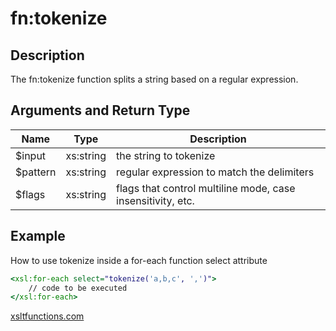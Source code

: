 # fn:tokenize

## Description

The fn:tokenize function splits a string based on a regular expression.

## Arguments and Return Type

| Name     | Type      | Description                                                 |
|----------|-----------|-------------------------------------------------------------|
| $input   | xs:string | the string to tokenize                                      |
| $pattern | xs:string | regular expression to match the delimiters                  |
| $flags   | xs:string | flags that control multiline mode, case insensitivity, etc. |

## Example

How to use tokenize inside a for-each function select attribute

```xsl
<xsl:for-each select="tokenize('a,b,c', ',')">
    // code to be executed
</xsl:for-each>
```

[xsltfunctions.com](http://www.xsltfunctions.com/xsl/fn_tokenize.html)